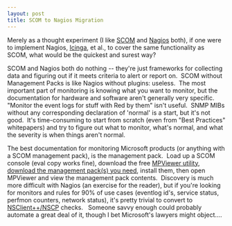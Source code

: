 ```yaml
---
layout: post
title: SCOM to Nagios Migration
---
```


Merely as a thought experiment (I like [SCOM](http://www.microsoft.com/en-us/server-cloud/products/system-center-2012-r2/default.aspx) and [Nagios](http://www.nagios.org/) both), if one were to implement Nagios, [Icinga](https://www.icinga.org/), et al., to cover the same functionality as SCOM, what would be the quickest and surest way?

SCOM and Nagios both do nothing -- they're just frameworks for collecting data and figuring out if it meets criteria to alert or report on.  SCOM without Management Packs is like Nagios without plugins: useless.  The most important part of monitoring is knowing what you want to monitor, but the documentation for hardware and software aren't generally very specific.  "Monitor the event logs for stuff with Red by them" isn't useful.  SNMP MIBs without any corresponding declaration of 'normal' is a start, but it's not good.  It's time-consuming to start from scratch (even from "Best Practices" whitepapers) and try to figure out what to monitor, what's normal, and what the severity is when things aren't normal.

The best documentation for monitoring Microsoft products (or anything with a SCOM management pack), is the management pack.  Load up a SCOM console (eval copy works fine), download the free [MPViewer utility](http://blogs.msdn.com/b/dmuscett/archive/2012/02/19/boris-s-tools-updated.aspx), [download the management pack(s) you need](http://social.technet.microsoft.com/wiki/contents/articles/16174.microsoft-management-packs.aspx), install them, then open MPViewer and view the management pack contents.  Discovery is much more difficult with Nagios (an exercise for the reader), but if you're looking for monitors and rules for 90% of use cases (eventlog id's, service status, perfmon counters, network status), it's pretty trivial to convert to [NSClient++/NSCP](http://www.nsclient.org/) checks.   Someone savvy enough could probably automate a great deal of it, though I bet Microsoft's lawyers might object....


